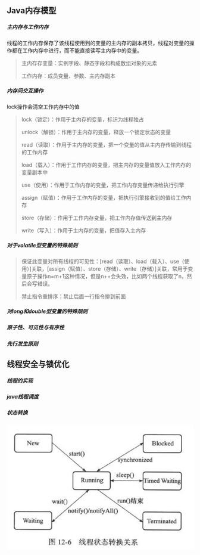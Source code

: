 ## Java内存模型

##### 主内存与工作内存

线程的工作内存保存了该线程使用到的变量的主内存的副本拷贝，线程对变量的操作都在工作内存中进行，而不能直接读写主内存中的变量。

> 主内存存变量：实例字段、静态字段和构成数组对象的元素
>
> 工作内存：成员变量、参数、主内存副本

##### 内存间交互操作

lock操作会清空工作内存中的值

> lock（锁定）：作用于主内存的变量，标识为线程独占
>
> unlock（解锁）：作用于主内存的变量，释放一个锁定状态的变量
>
> read（读取）：作用于主内存的变量，把一个变量的值从主内存传输到线程的工作内存
>
> load（载入）：作用于工作内存的变量，把主内存的变量值放入工作内存的变量副本中
>
> use（使用）：作用于工作内存的变量，把工作内存变量传递给执行引擎
>
> assign（赋值）：作用于工作内存的变量，把执行引擎接收到的值给工作内存
>
> store（存储）：作用于工作内存变量，把工作内存值传送到主内存
>
> write（写入）：作用于主内存的变量，把值存入主内存

##### 对于volatile型变量的特殊规则

> 保证此变量对所有线程的可见性：[read（读取）、load（载入）、use（使用）]关联，[assign（赋值）、store（存储）、write（存储）]关联，常用于变量原子操作n=m+1这种情况，但是n++会失效，比如两个线程获取了n，然后会写错误。
>
> 禁止指令重排序：禁止后面一行指令排到前面

##### 对long和double型变量的特殊规则

##### 原子性、可见性与有序性

##### 先行发生原则

## 线程安全与锁优化

##### 线程的实现

##### java线程调度

##### 状态转换

![](https://github.com/xuxh0622/booklist/blob/master/z-image/ac.png)